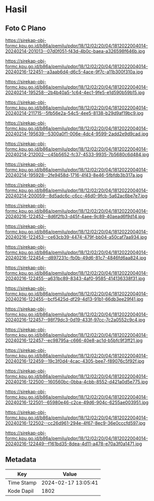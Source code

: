 # Hasil

## Foto C Plano

https://sirekap-obj-formc.kpu.go.id/b86a/pemilu/pdpr/18/12/02/20/04/1812022004014-20240214-201013--07d0f051-f43d-4b0c-baea-a326598f646b.jpg

https://sirekap-obj-formc.kpu.go.id/b86a/pemilu/pdpr/18/12/02/20/04/1812022004014-20240216-122451--a3aab6d4-d6c5-4ace-9f7c-a11b300f310a.jpg

https://sirekap-obj-formc.kpu.go.id/b86a/pemilu/pdpr/18/12/02/20/04/1812022004014-20240214-195258--2b4b40a5-1c64-4ec1-9fe5-e1d590b59b15.jpg

https://sirekap-obj-formc.kpu.go.id/b86a/pemilu/pdpr/18/12/02/20/04/1812022004014-20240214-211715--5fb56e2a-54c5-4ee5-8138-b29d9af19bc9.jpg

https://sirekap-obj-formc.kpu.go.id/b86a/pemilu/pdpr/18/12/02/20/04/1812022004014-20240214-195639--5300a0f1-006e-4dc4-9599-2add2e9d9cad.jpg

https://sirekap-obj-formc.kpu.go.id/b86a/pemilu/pdpr/18/12/02/20/04/1812022004014-20240214-212002--c45b5652-fc37-4533-9935-7b5680c6d484.jpg

https://sirekap-obj-formc.kpu.go.id/b86a/pemilu/pdpr/18/12/02/20/04/1812022004014-20240214-195928--2fe9458d-1716-4f43-8e46-5fbfdb3b317a.jpg

https://sirekap-obj-formc.kpu.go.id/b86a/pemilu/pdpr/18/12/02/20/04/1812022004014-20240214-200059--8d5adc6c-c6cc-46d0-9fcb-5a62ac6be7e7.jpg

https://sirekap-obj-formc.kpu.go.id/b86a/pemilu/pdpr/18/12/02/20/04/1812022004014-20240216-122452--8d6f2fb3-d45f-4aee-9c89-40aead6f9d14.jpg

https://sirekap-obj-formc.kpu.go.id/b86a/pemilu/pdpr/18/12/02/20/04/1812022004014-20240216-122453--ce63cb39-4474-479f-bb04-a50caf7aa934.jpg

https://sirekap-obj-formc.kpu.go.id/b86a/pemilu/pdpr/18/12/02/20/04/1812022004014-20240216-122454--d897231c-fb0b-49d6-81c7-4846fd6aa824.jpg

https://sirekap-obj-formc.kpu.go.id/b86a/pemilu/pdpr/18/12/02/20/04/1812022004014-20240216-122455--a631bc89-8343-4af0-9585-414136338f31.jpg

https://sirekap-obj-formc.kpu.go.id/b86a/pemilu/pdpr/18/12/02/20/04/1812022004014-20240216-122455--bcf5425d-df29-4d13-91b1-66db3ee29f41.jpg

https://sirekap-obj-formc.kpu.go.id/b86a/pemilu/pdpr/18/12/02/20/04/1812022004014-20240216-122457--98f79dc3-0d19-433f-97cc-7c2a0552c9c4.jpg

https://sirekap-obj-formc.kpu.go.id/b86a/pemilu/pdpr/18/12/02/20/04/1812022004014-20240216-122457--ec98795a-c666-40e8-ac1d-b5bfc9f3ff21.jpg

https://sirekap-obj-formc.kpu.go.id/b86a/pemilu/pdpr/18/12/02/20/04/1812022004014-20240216-122459--19c3f0d4-4cac-4305-bee7-f89076c5f92f.jpg

https://sirekap-obj-formc.kpu.go.id/b86a/pemilu/pdpr/18/12/02/20/04/1812022004014-20240216-122500--160560bc-0bba-4cbb-8552-d421a0d5e775.jpg

https://sirekap-obj-formc.kpu.go.id/b86a/pemilu/pdpr/18/12/02/20/04/1812022004014-20240216-122501--65980e46-c2ce-49d6-904c-6255ae003951.jpg

https://sirekap-obj-formc.kpu.go.id/b86a/pemilu/pdpr/18/12/02/20/04/1812022004014-20240216-122502--cc26d961-294e-4f67-8ec9-36e0cccfd597.jpg

https://sirekap-obj-formc.kpu.go.id/b86a/pemilu/pdpr/18/12/02/20/04/1812022004014-20240216-122449--f161bd35-8dea-4d11-a478-e70a3f0a1471.jpg


## Metadata

| Key        | Value               |
| ---------- | ------------------- |
| Time Stamp | 2024-02-17 13:05:41 |
| Kode Dapil | 1802                |



